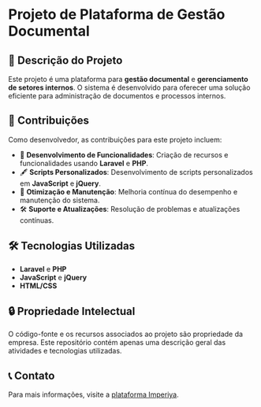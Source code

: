 # Projeto de Plataforma de Gestão Documental

## 🌟 Descrição do Projeto

Este projeto é uma plataforma para **gestão documental** e **gerenciamento de setores internos**. O sistema é desenvolvido para oferecer uma solução eficiente para administração de documentos e processos internos.

## 🔧 Contribuições

Como desenvolvedor, as contribuições para este projeto incluem:

- 🚀 **Desenvolvimento de Funcionalidades**: Criação de recursos e funcionalidades usando **Laravel** e **PHP**.
- 🖋️ **Scripts Personalizados**: Desenvolvimento de scripts personalizados em **JavaScript** e **jQuery**.
- 🔄 **Otimização e Manutenção**: Melhoria contínua do desempenho e manutenção do sistema.
- 🛠️ **Suporte e Atualizações**: Resolução de problemas e atualizações contínuas.

## 🛠️ Tecnologias Utilizadas

- **Laravel** e **PHP**
- **JavaScript** e **jQuery**
- **HTML/CSS**

## 🔒 Propriedade Intelectual

O código-fonte e os recursos associados ao projeto são propriedade da empresa. Este repositório contém apenas uma descrição geral das atividades e tecnologias utilizadas.

## 📞 Contato

Para mais informações, visite a [plataforma Imperiya](https://imperiya.tech/login).
